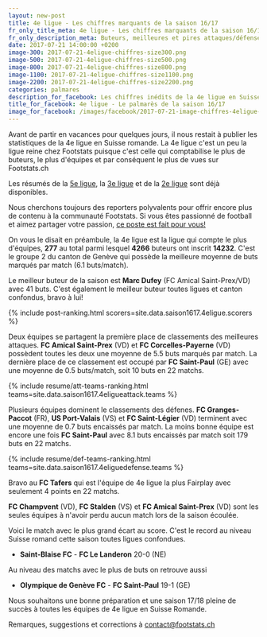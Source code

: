 ```yaml
---
layout: new-post
title: 4e ligue - Les chiffres marquants de la saison 16/17
fr_only_title_meta: 4e ligue - Les chiffres marquants de la saison 16/17
fr_only_description_meta: Buteurs, meilleures et pires attaques/défenses, les matchs spéctaculaires - les chiffres inédits de la 4e ligue en Suisse romande
date: 2017-07-21 14:00:00 +0200
image-300: 2017-07-21-4eligue-chiffres-size300.png
image-500: 2017-07-21-4eligue-chiffres-size500.png
image-800: 2017-07-21-4eligue-chiffres-size800.png
image-1100: 2017-07-21-4eligue-chiffres-size1100.png
image-2200: 2017-07-21-4eligue-chiffres-size2200.png
categories: palmares
description_for_facebook: Les chiffres inédits de la 4e ligue en Suisse romande
title_for_facebook: 4e ligue - Le palmarès de la saison 16/17
image_for_facebook: /images/facebook/2017-07-21-image-chiffres-4eligue-facebook.png
---
```

Avant de partir en vacances pour quelques jours, il nous restait à publier les statistiques de la 4e ligue en Suisse romande. La 4e ligue c'est un peu la ligue reine chez Footstats puisque c'est celle qui comptabilise le plus de buteurs, le plus d'équipes et par conséquent le plus de vues sur Footstats.ch

Les résumés de la [5e ligue](/palmares/2017/06/20/chiffres-5e-ligue-16-17), la [3e ligue](/palmares/2017/07/12/chiffres-3e-ligue-16-17) et de la [2e ligue](/palmares/2017/07/02/chiffres-2e-ligue-16-17.html) sont déjà disponibles.

Nous cherchons toujours des reporters polyvalents pour offrir encore plus de contenu à la communauté Footstats. Si vous êtes passionné de football et aimez partager votre passion, [ce poste est fait pour vous!](/jobs)

On vous le disait en préambule, la 4e ligue est la ligue qui compte le plus d'équipes, __277__ au total parmi lesquel __4266__ buteurs ont inscrit __14232__.  C'est le groupe 2 du canton de Genève qui possède la meilleure moyenne de buts marqués par match (6.1 buts/match).

Le meilleur buteur de la saison est __Marc Dufey__ (FC Amical Saint-Prex/VD) avec 41 buts. C'est également le meilleur buteur toutes ligues et canton confondus, bravo à lui!

{% include post-ranking.html scorers=site.data.saison1617.4eligue.scorers %}

Deux équipes se partagent la première place de classements des meilleures attaques. __FC Amical Saint-Prex__ (VD) et __FC Corcelles-Payerne__ (VD) possèdent toutes les deux une moyenne de 5.5 buts marqués par match. La dernière place de ce classement est occupé par __FC Saint-Paul__ (GE) avec une moyenne de 0.5 buts/match, soit 10 buts en 22 matchs.

{% include resume/att-teams-ranking.html teams=site.data.saison1617.4eligueattack.teams %}

Plusieurs équipes dominent le classements des défenes. __FC Granges-Paccot__ (FR), __US Port-Valais__ (VS) et __FC Saint-Légier__ (VD) terminent avec une moyenne de 0.7 buts encaissés par match. La moins bonne équipe est encore une fois __FC Saint-Paul__ avec 8.1 buts encaissés par match soit 179 buts en 22 matchs.

{% include resume/def-teams-ranking.html teams=site.data.saison1617.4eliguedefense.teams %}

Bravo au __FC Tafers__ qui est l'équipe de 4e ligue la plus Fairplay avec seulement 4 points en 22 matchs.

__FC Champvent__ (VD), __FC Stalden__ (VS) et __FC Amical Saint-Prex__ (VD) sont les seules équipes à n'avoir perdu aucun match lors de la saison écoulée.

Voici le match avec le plus grand écart au score. C'est le record au niveau Suisse romand cette saison toutes ligues confondues.

* __Saint-Blaise FC__ - __FC Le Landeron__ 20-0 (NE)

Au niveau des matchs avec le plus de buts on retrouve aussi

* __Olympique de Genève FC__ - __FC Saint-Paul__ 19-1 (GE)

Nous souhaitons une bonne préparation et une saison 17/18 pleine de succès à toutes les équipes de 4e ligue en Suisse Romande.

Remarques, suggestions et corrections à [contact@footstats.ch](mailto:contact@footstats.ch)